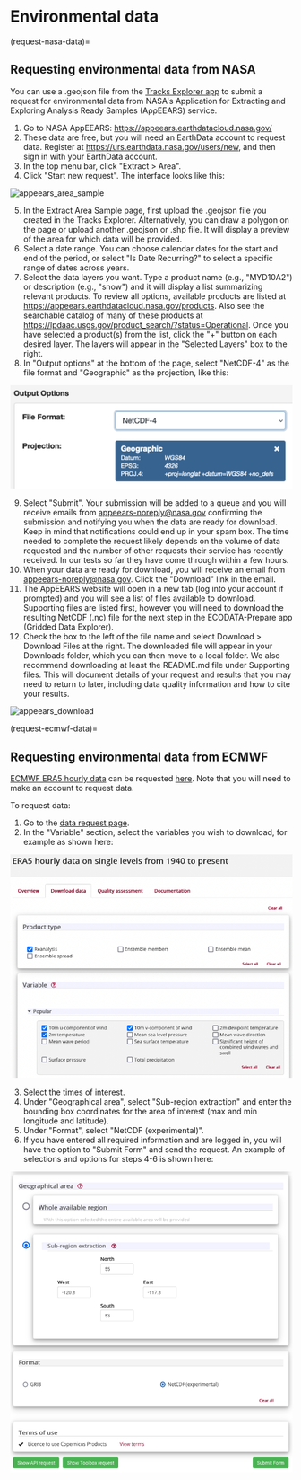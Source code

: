 # Environmental data

(request-nasa-data)=
## Requesting environmental data from NASA

You can use a .geojson file from the [Tracks Explorer app](user_guide/tracks_explorer) to submit a request for environmental data from NASA's Application for Extracting and Exploring Analysis Ready Samples (AρρEEARS) service.
1. Go to NASA AppEEARS: <https://appeears.earthdatacloud.nasa.gov/>
2. These data are free, but you will need an EarthData account to request data. Register at <https://urs.earthdata.nasa.gov/users/new>, and then sign in with your EarthData account.
3. In the top menu bar, click "Extract > Area".
4. Click "Start new request". The interface looks like this:

![appeears_area_sample](./images/appeears_area_sample.png)

5. In the Extract Area Sample page, first upload the .geojson file you created in the Tracks Explorer. Alternatively, you can draw a polygon on the page or upload another .geojson or .shp file. It will display a preview of the area for which data will be provided.
6. Select a date range. You can choose calendar dates for the start and end of the period, or select "Is Date Recurring?" to select a specific range of dates across years.
7. Select the data layers you want. Type a product name (e.g., "MYD10A2") or description (e.g., "snow") and it will display a list summarizing relevant products. To review all options, available products are listed at <https://appeears.earthdatacloud.nasa.gov/products>. Also see the searchable catalog of many of these products at <https://lpdaac.usgs.gov/product_search/?status=Operational>. Once you have selected a product(s) from the list, click the "+" button on each desired layer. The layers will appear in the "Selected Layers" box to the right.
8. In "Output options" at the bottom of the page, select "NetCDF-4" as the file format and "Geographic" as the projection, like this:

![appeears_output_options](./images/appeears_output_options.png)

9. Select "Submit". Your submission will be added to a queue and you will receive emails from appeears-noreply@nasa.gov confirming the submission and notifying you when the data are ready for download. Keep in mind that notifications could end up in your spam box. The time needed to complete the request likely depends on the volume of data requested and the number of other requests their service has recently received. In our tests so far they have come through within a few hours.
10. When your data are ready for download, you will receive an email from appeears-noreply@nasa.gov. Click the "Download" link in the email.
11. The AppEEARS website will open in a new tab (log into your account if prompted) and you will see a list of files available to download. Supporting files are listed first, however you will need to download the resulting NetCDF (.nc) file for the next step in the ECODATA-Prepare app (Gridded Data Explorer).
12. Check the box to the left of the file name and select Download > Download Files at the right. The downloaded file will appear in your Downloads folder, which you can then move to a local folder. We also recommend downloading at least the README.md file under Supporting files. This will document details of your request and results that you may need to return to later, including data quality information and how to cite your results.

![appeears_download](./images/appeears_download.png)

(request-ecmwf-data)=
## Requesting environmental data from ECMWF

[ECMWF ERA5 hourly data]( https://cds.climate.copernicus.eu/cdsapp#!/dataset/reanalysis-era5-single-levels) can be requested [here](https://cds.climate.copernicus.eu/cdsapp#!/dataset/reanalysis-era5-single-levels?tab=form). Note that you will need to make an account to request data.

To request data:
1. Go to the [data request page](https://cds.climate.copernicus.eu/cdsapp#!/dataset/reanalysis-era5-single-levels?tab=form).
2. In the "Variable" section, select the variables you wish to download, for example as shown here:

![ecmwf_variables](./images/ecmwf_variables.png)

3. Select the times of interest.
4. Under "Geographical area", select "Sub-region extraction" and enter the bounding box coordinates for the area of interest (max and min longitude and latitude).
5. Under "Format", select "NetCDF (experimental)".
6. If you have entered all required information and are logged in, you will have the option to "Submit Form" and send the request. An example of selections and options for steps 4-6 is shown here:

![ecmwf_area_format](./images/ecmwf_area_format.png)